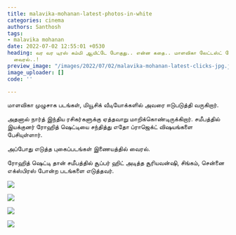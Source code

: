 ```yaml
---
title: malavika-mohanan-latest-photos-in-white
categories: cinema
authors: Santhosh
tags:
- malavika mohanan
date: 2022-07-02 12:55:01 +0530
heading: வர வர டிரஸ் கம்மி ஆயிட்டே போகுது.. என்ன கதை.. மாளவிகா லேட்டஸ்ட் போட்டோஸ்
  வைரல்..!
preview_image: "/images/2022/07/02/malavika-mohanan-latest-clicks-jpg.jpeg"
image_uploader: []
code: ''

---
```

மாளவிகா முழுசாக படங்கள், மியூசிக் வீடியோக்களில் அவரை ஈடுபடுத்தி வருகிறார்.

அதனால் நார்த் இந்திய ரசிகர்களுக்கு ஏத்தவாறு மாறிக்கொண்டிருக்கிறார். சமீபத்தில் இயக்குனர் ரோஹித் ஷெட்டியை சந்தித்து எதோ ப்ராஜெக்ட் விஷயங்களை பேசியுள்ளார்.

அப்போது எடுத்த புகைப்படங்கள் இணையத்தில் வைரல்.

ரோஹித் ஷெட்டி தான் சமீபத்தில் சூப்பர் ஹிட் அடித்த சூரியவன்ஷி, சிங்கம், சென்னை எக்ஸ்பிரஸ் போன்ற படங்களை எடுத்தவர்.

![](/images/2022/07/02/malavika-mohanan-4-jpg.jpeg)

![](/images/2022/07/02/malavika-mohanan-1-jpg.jpeg)

![](/images/2022/07/02/malavika-mohanan-3-jpg.jpeg)

![](/images/2022/07/02/malavika-mohanan-2-jpg.jpeg)
